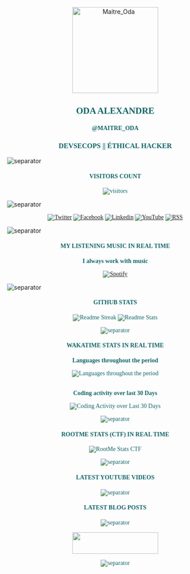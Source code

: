 <!-- avatar -->
<div align="center">

  <img src="https://avatars.githubusercontent.com/u/43296168?v=4" width="200" title="Maitre_Oda">

</div>


<!-- name - alias - activities -->
<div style="color:rgb(17, 100, 102); font-family: 'Merriweather'" align="center">

## ODA ALEXANDRE

#### @MAITRE_ODA

### DEVSECOPS || ÉTHICAL HACKER

</div>

![separator](https://user-images.githubusercontent.com/43296168/132062615-3b18c43a-fa5f-45f2-99c3-4b831cde910e.gif)


<!-- visitors count -->
<div style="color:rgb(17, 100, 102); font-family: 'Merriweather'" align="center">

#### VISITORS COUNT

![visitors](https://profile-counter.glitch.me/oda-alexandre/count.svg)

</div>

![separator](https://user-images.githubusercontent.com/43296168/132062615-3b18c43a-fa5f-45f2-99c3-4b831cde910e.gif)


<!-- social networks -->
<div style="color:rgb(17, 100, 102); font-family: 'Merriweather'" align="center">

<a href="https://wakatime.com/@maitre_oda"> <img src="https://img.shields.io/badge/Twitter-116466?style=for-the-badge&logo=twitter&logoColor=white" title="Twitter"></a>
<a href="https://www.facebook.com/alexandreoda"> <img src="https://img.shields.io/badge/Facebook-116466?style=for-the-badge&logo=facebook&logoColor=white" title="Facebook"></a>
<a href="https://www.linkedin.com/signup/public-profile-join?vieweeVanityName=oda-alexandre&trk=public_profile_top-card-primary-button-join-to-connect"> <img src="https://img.shields.io/badge/LinkedIn-116466?style=for-the-badge&logo=linkedin&logoColor=white" title="Linkedin"></a>
<a href="https://www.youtube.com/channel/UCELtTOkvfaLoZzUWZ6zywJQ/?sub_confirmation=1"> <img src="https://img.shields.io/badge/YouTube-116466?style=for-the-badge&logo=youtube&logoColor=white" title="YouTube"></a>
<a href="https://www.oda-alexandre.com/blog"> <img src="https://img.shields.io/badge/RSS-116466?style=for-the-badge&logo=rss&logoColor=white" title="RSS"></a>

</div>

![separator](https://user-images.githubusercontent.com/43296168/132062615-3b18c43a-fa5f-45f2-99c3-4b831cde910e.gif)


<!-- spotify music -->
<div style="color:rgb(17, 100, 102); font-family: 'Merriweather'" align="center">

#### MY LISTENING MUSIC IN REAL TIME

<b>I always work with music</b>

[![Spotify](https://spotify-readme-maitre-oda.vercel.app/api/spotify)](https://open.spotify.com/user/maitre_oda)

</div>

![separator](https://user-images.githubusercontent.com/43296168/132062615-3b18c43a-fa5f-45f2-99c3-4b831cde910e.gif)


<!-- github stats -->
<div style="color:rgb(17, 100, 102); font-family: 'Merriweather'" align="center">

#### GITHUB STATS

<div>

<img src="https://github-readme-streak-stats.herokuapp.com?user=oda-alexandre&theme=dark&hide_border=true&stroke=116466&ring=116466&fire=116466&currStreakLabel=FFFFFF&layout=compact" title="Readme Streak">
<img src="https://github-readme-stats.vercel.app/api?username=oda-alexandre&show_icons=true&hide_border=true&title_color=116466&theme=dark&layout=compact&include_all_commits=true&icon_color=116466&hide_title=true" title="Readme Stats">

</div>

![separator](https://user-images.githubusercontent.com/43296168/132062615-3b18c43a-fa5f-45f2-99c3-4b831cde910e.gif)


<!-- wakatime stats -->
<div style="color:rgb(17, 100, 102); font-family: 'Merriweather'" align="center">

#### WAKATIME STATS IN REAL TIME

<div>

<b>Languages throughout the period</b>

  <img href="https://wakatime.com/@maitre_oda" src="https://wakatime.com/share/@maitre_oda/0701c02b-f687-4d6b-a913-2825fc2b4f83.svg" title="Languages throughout the period">

</div>

<br>

<b>Coding activity over last 30 Days</b>

<div>

  <img href="https://wakatime.com/@maitre_oda" src="https://wakatime.com/share/@maitre_oda/a11eda34-a288-4229-88de-2a883689cf4a.svg" title="Coding Activity over Last 30 Days">

</div>

![separator](https://user-images.githubusercontent.com/43296168/132062615-3b18c43a-fa5f-45f2-99c3-4b831cde910e.gif)


<!-- rootme stats -->
<div style="color:rgb(17, 100, 102); font-family: 'Merriweather'" align="center">

#### ROOTME STATS (CTF) IN REAL TIME

  <img src="https://root-me-badge.cloud.duboc.xyz/storage_clients/7b6190456376908ae5f1691d8ae53d7d/static_badge_dark.png" title="RootMe Stats CTF">

</div>

![separator](https://user-images.githubusercontent.com/43296168/132062615-3b18c43a-fa5f-45f2-99c3-4b831cde910e.gif)


<!-- latest youtube videos -->
<div style="color:rgb(17, 100, 102); font-family: 'Merriweather'" align="center">

#### LATEST YOUTUBE VIDEOS

<!-- YOUTUBE:START -->
<!-- YOUTUBE:END -->

</div>

![separator](https://user-images.githubusercontent.com/43296168/132062615-3b18c43a-fa5f-45f2-99c3-4b831cde910e.gif)

<!-- latest blog posts -->
<div style="color:rgb(17, 100, 102); font-family: 'Merriweather'" align="center">

#### LATEST BLOG POSTS

<!-- BLOG-POST:START -->
<!-- BLOG-POST:END -->

</div>

![separator](https://user-images.githubusercontent.com/43296168/132062615-3b18c43a-fa5f-45f2-99c3-4b831cde910e.gif)


<!-- buy me a coffee -->
<div align="center">

<a href="https://www.buymeacoffee.com/maitreoda"> <img src="https://cdn.buymeacoffee.com/buttons/v2/default-black.png" height="50" width="200" /></a>

</div>

![separator](https://user-images.githubusercontent.com/43296168/132062615-3b18c43a-fa5f-45f2-99c3-4b831cde910e.gif)
